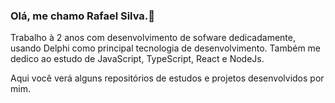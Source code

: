 
### Olá, me chamo Rafael Silva.👋
 Trabalho à 2 anos com desenvolvimento de sofware dedicadamente, usando Delphi como principal tecnologia de desenvolvimento.
 Também me dedico ao estudo de JavaScript, TypeScript, React e NodeJs.

 Aqui você verá alguns repositórios de estudos e projetos desenvolvidos por mim.


